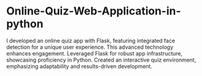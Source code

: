 # Online-Quiz-Web-Application-in-python
I developed an online quiz app with Flask, featuring integrated face detection for a unique user experience. This advanced technology enhances engagement. Leveraged Flask for robust app infrastructure, showcasing proficiency in Python. Created an interactive quiz environment, emphasizing adaptability and results-driven development.
